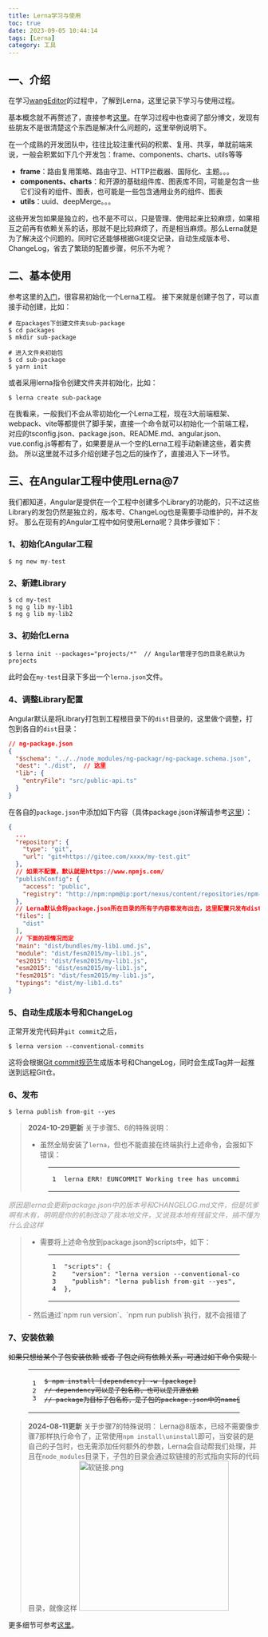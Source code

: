 ```yaml
---
title: Lerna学习与使用
toc: true
date: 2023-09-05 10:44:14
tags: [Lerna]
category: 工具
---
```

## 一、介绍
在学习[wangEditor](/2023/09/01/wangEditor%E5%AD%A6%E4%B9%A0%E4%B8%8E%E4%BD%BF%E7%94%A8/)的过程中，了解到Lerna，这里记录下学习与使用过程。

基本概念就不再赘述了，直接参考[这里](https://lerna.js.org/)。在学习过程中也查阅了部分博文，发现有些朋友不是很清楚这个东西是解决什么问题的，这里举例说明下。

在一个成熟的开发团队中，往往比较注重代码的积累、复用、共享，单就前端来说，一般会积累如下几个开发包：frame、components、charts、utils等等
- **frame**：路由复用策略、路由守卫、HTTP拦截器、国际化、主题。。。
- **components、charts**：和开源的基础组件库、图表库不同，可能是包含一些它们没有的组件、图表，也可能是一些包含通用业务的组件、图表
- **utils**：uuid、deepMerge。。。

这些开发包如果是独立的，也不是不可以，只是管理、使用起来比较麻烦，如果相互之前再有依赖关系的话，那就不是比较麻烦了，而是相当麻烦。那么Lerna就是为了解决这个问题的。同时它还能够根据Git提交记录，自动生成版本号、ChangeLog，省去了繁琐的配置步骤，何乐不为呢？
## 二、基本使用
参考这里的[入门](https://lerna.js.org/docs/getting-started)，很容易初始化一个Lerna工程。
接下来就是创建子包了，可以直接手动创建，比如：
```shell
# 在packages下创建文件夹sub-package
$ cd packages
$ mkdir sub-package
       
# 进入文件夹初始包
$ cd sub-package
$ yarn init
```
或者采用lerna指令创建文件夹并初始化，比如：
```shell
$ lerna create sub-package
```
在我看来，一般我们不会从零初始化一个Lerna工程，现在3大前端框架、webpack、vite等都提供了脚手架，直接一个命令就可以初始化一个前端工程，对应的tsconfig.json、package.json、README.md、angular.json、vue.config.js等都有了，如果要是从一个空的Lerna工程手动新建这些，着实费劲。
所以这里就不过多介绍创建子包之后的操作了，直接进入下一环节。
## 三、在Angular工程中使用Lerna@7
我们都知道，Angular是提供在一个工程中创建多个Library的功能的，只不过这些Library的发包仍然是独立的，版本号、ChangeLog也是需要手动维护的，并不友好。
那么在现有的Angular工程中如何使用Lerna呢？具体步骤如下：
### 1、初始化Angular工程
```shell
$ ng new my-test
```
### 2、新建Library
```shell
$ cd my-test
$ ng g lib my-lib1
$ ng g lib my-lib2
```
### 3、初始化Lerna
```shell
$ lerna init --packages="projects/*"  // Angular管理子包的目录名默认为projects
```
此时会在`my-test`目录下多出一个`lerna.json`文件。
### 4、调整Library配置
Angular默认是将Library打包到工程根目录下的`dist`目录的，这里做个调整，打包到各自的`dist`目录：
```json
// ng-package.json
{
  "$schema": "../../node_modules/ng-packagr/ng-package.schema.json",
  "dest": "./dist",  // 这里
  "lib": {
    "entryFile": "src/public-api.ts"
  }
}
```
在各自的`package.json`中添加如下内容（具体package.json详解请参考[这里](https://blog.csdn.net/qq_45492057/article/details/115318557)）：
```json
{
  ...
  "repository": {
    "type": "git",
    "url": "git+https://gitee.com/xxxx/my-test.git"
  },
  // 如果不配置，默认就是https://www.npmjs.com/
  "publishConfig": {
    "access": "public",
    "registry": "http://npm:npm@ip:port/nexus/content/repositories/npm-repo/"
  },
  // Lerna默认会将package.json所在目录的所有子内容都发布出去，这里配置只发布dist目录下的内容
  "files": [
    "dist"
  ],
  // 下面的视情况而定
  "main": "dist/bundles/my-lib1.umd.js",
  "module": "dist/fesm2015/my-lib1.js",
  "es2015": "dist/fesm2015/my-lib1.js",
  "esm2015": "dist/esm2015/my-lib1.js",
  "fesm2015": "dist/fesm2015/my-lib1.js",
  "typings": "dist/my-lib1.d.ts"
}
```
### 5、自动生成版本号和ChangeLog
正常开发完代码并`git commit`之后，
```shell
$ lerna version --conventional-commits
```
这将会根据[Git commit规范](/2023/01/11/%E5%85%B3%E4%BA%8Ecommitlint%E5%92%8Chusky%E7%9A%84%E5%AE%89%E8%A3%85%E5%92%8C%E4%BD%BF%E7%94%A8/#3%E3%80%81%E5%B8%B8%E7%94%A8%E7%9A%84commit-message%E7%9A%84%E7%B1%BB%E5%9E%8B)生成版本号和ChangeLog，同时会生成Tag并一起推送到远程Git仓。
### 6、发布
```shell
$ lerna publish from-git --yes
```
> **2024-10-29更新**
> 关于步骤5、6的特殊说明：
> - 虽然全局安装了`lerna`，但也不能直接在终端执行上述命令，会报如下错误：
> <figure class="highlight shell"><table><tbody><tr><td class="gutter"><pre><span class="line">1</span></pre></td><td class="code" style="width: 884.172px;"><pre style="width: 884.172px;"><span class="line">lerna ERR! EUNCOMMIT Working tree has uncommitted changes, please commit or remove the following changes before continuing:</span></pre></td></tr></tbody></table></figure>
<span style="font-size: 14px; color: #999999; font-style: italic;">原因是lerna会更新package.json中的版本号和CHANGELOG.md文件，但是坑爹啊有木有，明明是你的机制改动了我本地文件，又说我本地有残留文件，搞不懂为什么会这样</span>
> - 需要将上述命令放到package.json的scripts中，如下：
> <figure class="highlight shell"><table><tbody><tr><td class="gutter"><pre><span class="line">1</span><br /><span class="line">2</span><br /><span class="line">3</span><br /><span class="line">4</span></pre></td><td class="code" style="width: 884.172px;"><pre style="width: 884.172px;"><span class="line">"scripts": {</span><br /><span class="line">&nbsp;&nbsp;"version": "lerna version --conventional-commits",</span><br /><span class="line">&nbsp;&nbsp;"publish": "lerna publish from-git --yes",</span><br /><span class="line">},</span></pre></td></tr></tbody></table></figure>
> - 然后通过`npm run version`、`npm run publish`执行，就不会报错了

### 7、安装依赖
~~如果只想给某个子包安装依赖 或者 子包之间有依赖关系，可通过如下命令实现：~~
<figure class="highlight shell"><table><tbody><tr><td class="gutter"><pre><span class="line">1</span><br /><span class="line">2</span><br /><span class="line">3</span></pre></td><td class="code" style="width: 884.172px;"><pre style="width: 884.172px;"><span class="line"><del>$ npm install [dependency] -w [package]</del></span><br /><span class="line"><del>// dependency可以是子包名称，也可以是开源依赖</del></span><br /><span class="line"><del>// package为目标子包名称，是子包的package.json中的name值</del></span></pre></td></tr></tbody></table></figure>

> **2024-08-11更新**
> 关于步骤7的特殊说明：
> Lerna@8版本，已经不需要像步骤7那样执行命令了，正常使用`npm install\uninstall`即可，当安装的是自己的子包时，也无需添加任何额外的参数，Lerna会自动帮我们处理，并且在`node_modules`目录下，子包的目录会通过软链接的形式指向实际的代码目录，就像这样
> <img width="300" alt="软链接.png" src="https://gitee.com/doautumn/doautumn.gitee.io/raw/master/Vue3入门/软链接.png">

更多细节可参考[这里](https://lerna.js.org/docs/legacy-package-management)。
